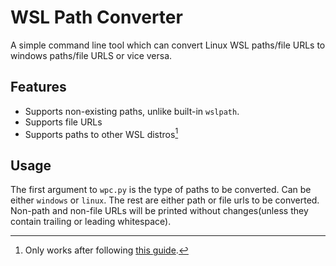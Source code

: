 # WSL Path Converter

A simple command line tool which can convert Linux WSL paths/file URLs to
windows paths/file URLS or vice versa.

## Features
- Supports non-existing paths, unlike built-in `wslpath`.
- Supports file URLs
- Supports paths to other WSL distros[^1]

[^1]: Only works after following [this guide](https://askubuntu.com/a/1395784).

## Usage
The first argument to `wpc.py` is the type of paths to be converted. Can be
either `windows` or `linux`. The rest are either path or file urls to be
converted. Non-path and non-file URLs will be printed without changes(unless
they contain trailing or leading whitespace).

